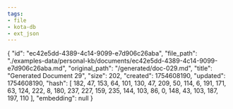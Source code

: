 ```yaml
---
tags:
- file
- kota-db
- ext_json
---
```

{
  "id": "ec42e5dd-4389-4c14-9099-e7d906c26aba",
  "file_path": "./examples-data/personal-kb/documents/ec42e5dd-4389-4c14-9099-e7d906c26aba.md",
  "original_path": "/generated/doc-029.md",
  "title": "Generated Document 29",
  "size": 202,
  "created": 1754608190,
  "updated": 1754608190,
  "hash": [
    182,
    47,
    153,
    64,
    101,
    130,
    47,
    209,
    50,
    114,
    6,
    191,
    171,
    63,
    124,
    222,
    8,
    180,
    237,
    227,
    159,
    235,
    144,
    103,
    86,
    0,
    148,
    43,
    103,
    187,
    197,
    110
  ],
  "embedding": null
}